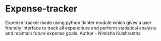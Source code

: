 # Expense-tracker
Expense tracker made using python tkinter module which gives a user friendly interface to track all expenditure and perform statistical analysis and maintain future expense goals.
Author - Nimisha Kulshrestha
